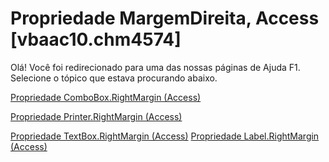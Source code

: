 
# Propriedade MargemDireita, Access [vbaac10.chm4574]

Olá! Você foi redirecionado para uma das nossas páginas de Ajuda F1. Selecione o tópico que estava procurando abaixo.

[Propriedade ComboBox.RightMargin (Access)](http://msdn.microsoft.com/library/4ee85481-4489-4f81-123b-54062c071b97%28Office.15%29.aspx)

[Propriedade Printer.RightMargin (Access)](http://msdn.microsoft.com/library/cd4fc2b9-5612-b16f-b58a-7b1f9da0f936%28Office.15%29.aspx)

[Propriedade TextBox.RightMargin (Access)](http://msdn.microsoft.com/library/13f3fe1f-d5c3-33ac-9b9b-897df8ff5ba9%28Office.15%29.aspx)
[Propriedade Label.RightMargin (Access)](http://msdn.microsoft.com/library/03a7e1fa-bf05-dc29-be2f-f79f761d870d%28Office.15%29.aspx)
